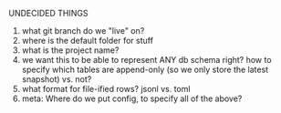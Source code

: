 UNDECIDED THINGS

1. what git branch do we "live" on?
1. where is the default folder for stuff
1. what is the project name?
1. we want this to be able to represent ANY db schema right? how to specify which tables are append-only (so we only store the latest snapshot) vs. not?
1. what format for file-ified rows? jsonl vs. toml
2. meta: Where do we put config, to specify all of the above?
